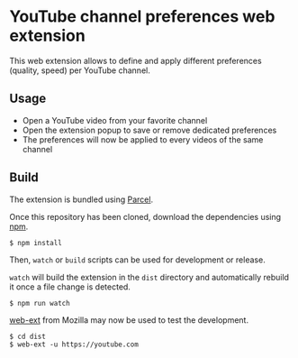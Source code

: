 # YouTube channel preferences web extension
This web extension allows to define and apply different preferences (quality, speed) per YouTube channel.

## Usage
- Open a YouTube video from your favorite channel
- Open the extension popup to save or remove dedicated preferences
- The preferences will now be applied to every videos of the same channel

## Build
The extension is bundled using [Parcel](https://github.com/parcel-bundler/parcel).

Once this repository has been cloned, download the dependencies using [npm](https://github.com/npm/cli).

```
$ npm install
```

Then, `watch` or `build` scripts can be used for development or release.

`watch` will build the extension in the `dist` directory and automatically rebuild it once a file change is detected.

```
$ npm run watch
```

[web-ext](https://github.com/mozilla/web-ext) from Mozilla may now be used to test the development.

```
$ cd dist
$ web-ext -u https://youtube.com
```
